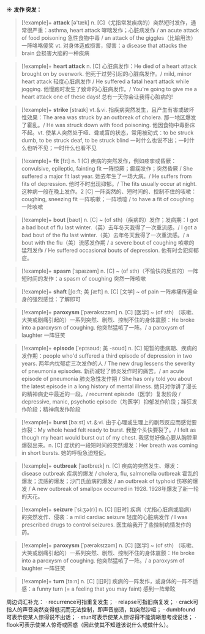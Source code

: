 ☀ <span class="category">**发作 突发：**</span>
>[!example]+ <span class="vocabulary">**attack**</span> [ə'tæk] 
> <span class="definition">n. [C]（尤指常发疾病的）突然短时发作，通常很严重：</span>asthma, heart attack 哮喘发作；心脏病发作 / an acute attack of food poisoning 急性食物中毒 / an attack of the giggles（比喻用法）一阵咯咯傻笑 <span class="definition">vt. 对身体造成损害，侵害：</span>a disease that attacks the brain 会损害大脑的一种疾病
           
>[!example]+ <span class="vocabulary">**heart attack**</span>
> <span class="definition">n. [C] 心脏病发作：</span>He died of a heart attack brought on by overwork. 他死于过劳引起的心脏病发作。/ mild, minor heart attack 轻度心脏病发作 / He suffered a fatal heart attack while jogging. 他慢跑时发生了致命的心脏病发作。/ You're going to give me a heart attack one of these days! 总有一天你会让我得心脏病的!

>[!example]+ <span class="vocabulary">**strike**</span> [straɪk] 
> <span class="definition">vt.＆vi. 指疾病突然发生，且产生有害或破坏性效果：</span>The area was struck by an outbreak of cholera. 那一地区爆发了霍乱。/ He was struck down with food poisoning. 他因食物中毒卧床不起。<span class="definition">vt. 使某人突然处于哑、聋或盲的状态，常用被动式：</span>to be struck dumb, to be struck deaf, to be struck blind 一时什么也说不出；一时什么也听不见；一时什么也看不见

>[!example]+ <span class="vocabulary">**fit**</span> [fɪt] 
> <span class="definition">n. 1 [C] 疾病的突然发作，例如痉挛或昏厥：</span>convulsive, epileptic, fainting fit 一阵惊厥；癫痫发作；突然昏厥 / She suffered a major fit last year. 她去年生了一场大病。/ He suffers from fits of depression. 他时不时出现抑郁。/ The fits usually occur at night. 这种病一般在晚上发作。<span class="definition">2 [C] 一阵突然的、短时间的、控制不住的咳嗽：</span>coughing, sneezing fit 一阵咳嗽；一阵喷嚏 / to have a fit of coughing 一阵咳嗽
           
>[!example]+ <span class="vocabulary">**bout**</span> [baʊt]
> <span class="definition">n. [C] ~ (of sth)（疾病的）发作；发病期：</span>I got a bad bout of flu last winter.（英）去年冬天我得了一次重流感。/ I got a bad bout of the flu last winter.（美）去年冬天我得了一次重流感。/ a bout with the flu（美）流感发作期 / a severe bout of coughing 咳嗽的猛烈发作 / He suffered occasional bouts of depression. 他有时会犯抑郁症。
 
>[!example]+ <span class="vocabulary">**spasm**</span> [ˈspæzəm]
> <span class="definition">n. [C] ~ (of sth)（不愉快的反应的）一阵短时间的发作：</span>a spasm of coughing 突然一阵咳嗽                
           
>[!example]+ <span class="vocabulary">**shaft**</span> [ʃɑ:ft; 美 ʃæft]
> <span class="definition">n. [C] [文学] ~ of pain 一阵疼痛传遍全身的强烈感觉：</span>了解即可

>[!example]+ <span class="vocabulary">**paroxysm**</span> [ˈpærəksɪzəm]
> <span class="definition">n. [C] [医学] ~ (of sth) （咳嗽、大笑或剧痛引起的）一系列突然、剧烈、控制不住的身体震颤：</span>He broke into a paroxysm of coughing. 他突然猛咳了一阵。/ a paroxysm of laughter 一阵狂笑      

>[!example]+ <span class="vocabulary">**episode**</span> [ˈepɪsəʊd; 美 -soʊd]
> <span class="definition">n. [C] 短暂的患病期、疾病的发作期：</span>people who'd suffered a third episode of depression in two years. 两年内忧郁症三次发作的人 / The new drug lessens the severity of pneumonia episodes. 新药减轻了肺炎发作时的痛苦。/ an acute episode of pneumonia 肺炎急性发作期 / She has only told you about the latest episode in a long history of mental illness. 她只对你讲了漫长的精神病史中最近的一段。/ recurrent episode（医学）复发阶段 / depressive, manic, psychotic episode（均医学）抑郁发作阶段；躁狂发作阶段；精神病发作阶段

>[!example]+ <span class="vocabulary">**burst**</span> [bə:st] 
> <span class="definition">vt.＆vi. 由于心理或生理上的剧烈反应而感觉要炸裂：</span>My whole head felt ready to burst. 我整个头快要裂了。/ I felt as though my heart would burst out of my chest. 我感觉好像心要从胸腔里爆裂出来。<span class="definition">n. [C] 症状的一段短时间的突然爆发：</span>Her breath was coming in short bursts. 她的呼吸急迫短促。 
                    
>[!example]+ <span class="vocabulary">**outbreak**</span> [ˈaʊtbreɪk]
> <span class="definition">n. [C] 疾病的突然发生、爆发：</span>disease outbreak 疾病的爆发 / cholera, flu, salmonella outbreak 霍乱的爆发；流感的爆发；沙门氏菌病的爆发 / an outbreak of typhoid 伤寒的爆发 / A new outbreak of smallpox occurred in 1928. 1928年爆发了新一轮的天花。

>[!example]+ <span class="vocabulary">**seizure**</span> [ˈsi:ʒə(r)]
> <span class="definition">n. [C] [旧时] 疾病（尤指心脏病或脑病）的突然发作、侵袭：</span>a mild cardiac seizure 轻度的心脏病发作 / I was prescribed drugs to control seizures. 医生给我开了些控制病情发作的药。
            
>[!example]+ <span class="vocabulary">**paroxysm**</span> [ˈpærəksɪzəm]
> <span class="definition">n. [C] [医学] ~ (of sth) （咳嗽、大笑或剧痛引起的）一系列突然、剧烈、控制不住的身体震颤：</span>He broke into a paroxysm of coughing. 他突然猛咳了一阵。/ a paroxysm of laughter 一阵狂笑

>[!example]+ <span class="vocabulary">**turn**</span> [tə:n] 
> <span class="definition">n. [C] [旧时] 疾病的一阵发作，或身体的一阵不适感：</span>a funny turn (= a feeling that you may faint) 感到一阵晕眩

周边词汇补充：
· recurrence可指重复发生；
· relapse可指旧病复发；
· crack可指人的声音突然变得低沉而无法控制，即声音崩溃，如突然沙哑；
· dumbfound可表示使某人惊得说不出话；
· stun可表示使某人惊讶得不能清晰思考或说话；
· flook可表示使某人惊奇或困惑（因此使其不知道该说什么或做什么）。

